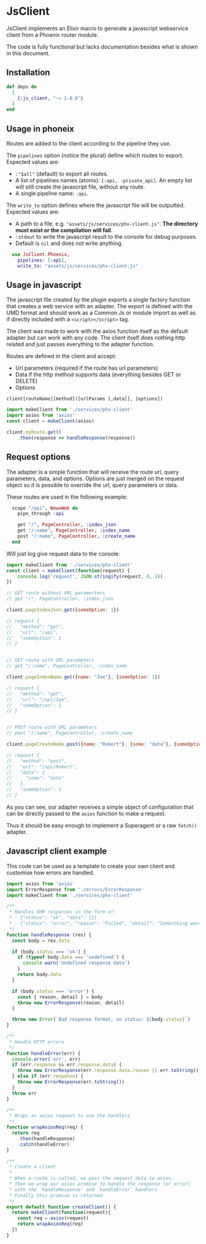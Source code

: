 # JsClient

JsClient implements an Elixir macro to generate a javascript
webservice client from a Phoenix router module.

The code is fully functional but lacks documentation besides what is
shown in this document.

## Installation

```elixir
def deps do
  [
    {:js_client, "~> 1.0.0"}
  ]
end
```

## Usage in phoneix

Routes are added to the client according to the pipeline they use.

The `pipelines` option (notice the plural) define which routes to
export. Expected values are:

- `:"$all"` (default) to export all routes.
- A list of pipelines names (atoms): `[:api, :private_api]`. An empty
  list will still create the javascript file, without any route.
- A single pipeline name: `:api`.

The `write_to` option defines where the javascript file will be
outputted. Expected values are:

- A path to a file, e.g. `"assets/js/services/phx-client.js"`. **The
  directory must exist or the compilation will fail**.
- `:stdout` to write the javascript result to the console for debug
  purposes.
- Default is `nil` and does not write anything.

```elixir
  use JsClient.Phoenix,
    pipelines: [:api],
    write_to: "assets/js/services/phx-client.js"
```

## Usage in javascript

The javascript file created by the plugin exports a single factory
function that creates a web service with an adapter. The export is
defined with the UMD format and should work as a Common Js or module
import as well as if directly included with a `<script></script>` tag.

The client was made to work with the axios function itself as the
default adapter but can work with any code. The client itself does
nothing http related and just passes everything to the adapter
function.

Routes are defined in the client and accept:
- Url parameters (required if the route has url parameters)
- Data if the http method supports data (everything besides GET or
  DELETE)
- Options

```
client[routeName][method]([urlParams [,data]], [options])
```


```javascript
import makeClient from './services/phx-client'
import axios from 'axios'
const client = makeClient(axios)

client.myRoute.get()
    .then(response => handleResponse(response))
```

## Request options

The adapter is a simple function that will receive the route url,
query parameters, data, and options. Options are just merged on the
request object so it is possible to override the url, query parameters
or data.

These routes are used in the following example:

```elixir
  scope "/api", WowxWeb do
    pipe_through :api

    get "/", PageController, :index_json
    get "/:name", PageController, :index_name
    post "/:name", PageController, :create_name
  end
```

Will just log give request data to the console:

```javascript
import makeClient from './services/phx-client'
const client = makeClient(function(request) {
    console.log('request', JSON.stringify(request, 0, 2))
})

// GET route without URL paramerters
// get "/", PageController, :index_json

client.pageIndexJson.get({someOption: 1})

// request {
//   "method": "get",
//   "url": "/api",
//   "someOption": 1
// }


// GET route with URL parameters
// get "/:name", PageController, :index_name

client.pageIndexName.get({name: "Joe"}, {someOption: 1})

// request {
//   "method": "get",
//   "url": "/api/Joe",
//   "someOption": 1
// }


// POST route with URL parameters
// post "/:name", PageController, :create_name

client.pageCreateName.post({name: "Robert"}, {some: "data"}, {someOption: 1})

// request {
//   "method": "post",
//   "url": "/api/Robert",
//   "data": {
//     "some": "data"
//   },
//   "someOption": 1
// }
```

As you can see, our adapter receives a simple object of configuration
that can be directly passed to the `axios` function to make a request.

Thus it should be easy enough to implement a Superagent or a raw
`fetch()` adapter.

## Javascript client example

This code can be used as a template to create your own client and
customise how errors are handled.

```javascript
import axios from 'axios'
import ErrorResponse from './errors/ErrorResponse'
import makeClient from './services/phx-client'

/**
 * Handles XHR responses in the form of:
 * - {"status": "ok", "data": {}}
 * - {"status": "error", "reason": "Failed", "detail": "Somenthing went wrong …"}
 */
function handleResponse (res) {
  const body = res.data

  if (body.status === 'ok') {
    if (typeof body.data === 'undefined') {
      console.warn('Undefined response data')
    }
    return body.data
  }

  if (body.status === 'error') {
    const { reason, detail } = body
    throw new ErrorResponse(reason, detail)
  } 

  throw new Error(`Bad response format, no status: ${body.status}`)
}

/**
 * Handle HTTP errors
 */
function handleError(err) {
  console.error('err', err)
  if (err.response && err.response.data) {
    throw new ErrorResponse(err.response.data.reason || err.toString(), err.response.data.detail)
  } else if (err.response) {
    throw new ErrorResponse(err.toString())
  }
  throw err
}

/**
 * Wraps an axios request to use the handlers
 */
function wrapAxiosReq(req) {
  return req
    .then(handleResponse)
    .catch(handleError)
}

/**
 * Create a client
 * 
 * When a route is called, we pass the request data to axios.
 * Then we wrap our axios promise to handle the response (or error)
 * with the `handleResponse` and `handleError` handlers.
 * Finally this promise is returned
 */
export default function createClient() {
  return makeClient(function(request){
    const req = axios(request)
    return wrapAxiosReq(req)
  })
}
```

